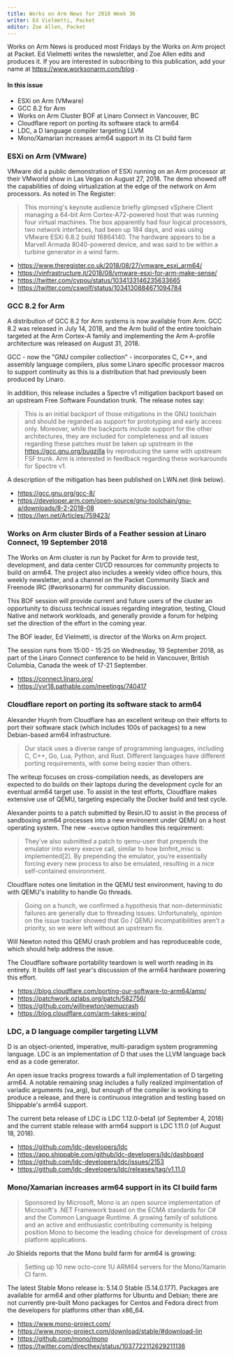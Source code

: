```yaml
---
title: Works on Arm News for 2018 Week 36
writer: Ed Vielmetti, Packet
editor: Zoe Allen, Packet
---
```


Works on Arm News is produced most Fridays by the Works
on Arm project at Packet. Ed Vielmetti writes the newsletter,
and Zoe Allen edits and produces it. If you are interested
in subscribing to this publication, add your name at
https://www.worksonarm.com/blog .

#### In this issue

* ESXi on Arm (VMware)
* GCC 8.2 for Arm
* Works on Arm Cluster BOF at Linaro Connect in Vancouver, BC
* Cloudflare report on porting its software stack to arm64
* LDC, a D language compiler targeting LLVM
* Mono/Xamarian increases arm64 support in its CI build farm

### ESXi on Arm (VMware)

VMware did a public demonstration of ESXi running on an Arm processor
at their VMworld show in Las Vegas on August 27, 2018. The demo 
showed off the capabilities of doing virtualization at the edge
of the network on Arm processors. As noted in The Register:

> This morning's keynote audience briefly glimpsed vSphere Client 
managing a 64-bit Arm Cortex-A72-powered host that was running 
four virtual machines. The box apparently had four logical processors, 
two network interfaces, had been up 184 days, and was using 
VMware ESXi 6.8.2 build 16864140. The hardware appears to 
be a Marvell Armada 8040-powered device, and was said to 
be within a turbine generator in a wind farm.

* https://www.theregister.co.uk/2018/08/27/vmware_esxi_arm64/
* https://vinfrastructure.it/2018/08/vmware-esxi-for-arm-make-sense/
* https://twitter.com/cypou/status/1034133146235633665
* https://twitter.com/cswolf/status/1034130884671094784

### GCC 8.2 for Arm

A distribution of GCC 8.2 for Arm systems is now available from Arm.
GCC 8.2 was released in July 14, 2018, and the Arm build of the
entire toolchain targeted at the Arm Cortex-A family and implementing 
the Arm A-profile architecture was released on August 31, 2018.

GCC - now the "GNU compiler collection" - incorporates C, C++, and
assembly language compilers, plus some Linaro specific processor
macros to support continuity as this is a distribution that had 
previously been produced by Linaro.

In addition, this release includes a Spectre v1 mitigation backport 
based on an upstream Free Software Foundation trunk. The release
notes say: 

> This is an initial backport of those mitigations in the GNU toolchain and should be regarded as support for prototyping and early access only. Moreover, while the backports include support for the other architectures, they are included for completeness and all issues regarding these patches must be taken up upstream in the https://gcc.gnu.org/bugzilla by reproducing the same with upstream FSF trunk. Arm is interested in feedback regarding these workarounds for Spectre v1. 

A description of the mitigation has been published on LWN.net (link below).

* https://gcc.gnu.org/gcc-8/
* https://developer.arm.com/open-source/gnu-toolchain/gnu-a/downloads/8-2-2018-08
* https://lwn.net/Articles/759423/

### Works on Arm cluster Birds of a Feather session at Linaro Connect, 19 September 2018

The Works on Arm cluster is run by Packet for Arm to provide test, development, and data center CI/CD resources for community projects to build on arm64. The project also includes a weekly video office hours, this weekly newsletter, and a channel on the Packet Community Slack and Freenode IRC (#worksonarm) for community discussion.

This BOF session will provide current and future users of the cluster an opportunity to discuss technical issues regarding integration, testing, Cloud Native and network workloads, and generally provide a forum for helping set the direction of the effort in the coming year.

The BOF leader, Ed Vielmetti, is director of the Works on Arm project.

The session runs from 15:00 - 15:25 on Wednesday, 19 September 2018, as part of the Linaro Connect
conference to be held in Vancouver, British Columbia, Canada the week of 17-21 September.

* https://connect.linaro.org/
* https://yvr18.pathable.com/meetings/740417

### Cloudflare report on porting its software stack to arm64

Alexander Huynh from Cloudflare has an excellent writeup on their
efforts to port their software stack (which includes 100s of packages)
to a new Debian-based arm64 infrastructure.

> Our stack uses a diverse range of programming languages, including C, C++, Go, Lua, Python, and Rust. Different languages have different porting requirements, with some being easier than others.

The writeup focuses on cross-compilation needs, as developers are
expected to do builds on their laptops during the development cycle
for an eventual arm64 target use. To assist in the test efforts, 
Cloudflare makes extensive use of QEMU, targeting especially the
Docker build and test cycle.

Alexander points to a patch submitted by Resin.IO to assist in
the process of sandboxing arm64 processes into a new environemt
under QEMU on a host operating system. The new `-execve` option
handles this requirement:

> They’ve also submitted a patch to qemu-user that prepends the 
emulator into every execve call, similar to how binfmt_misc is 
implemented[2]. By prepending the emulator, you’re essentially 
forcing every new process to also be emulated, resulting in a nice self-contained environment.

Cloudflare notes one limitation in the QEMU test environment,
having to do with QEMU's inability to handle Go threads.

> Going on a hunch, we confirmed a hypothesis that non-deterministic failures are generally due to threading issues. Unfortunately, opinion on the issue tracker showed that Go / QEMU incompatibilities aren’t a priority, so we were left without an upstream fix.

Will Newton noted this QEMU crash problem and has reproduceable
code, which should help address the issue.

The Cloudflare software portability teardown is well worth reading in its entirety.
It builds off last year's discussion of the arm64 hardware powering
this effort.

* https://blog.cloudflare.com/porting-our-software-to-arm64/amp/
* https://patchwork.ozlabs.org/patch/582756/
* https://github.com/willnewton/qemucrash
* https://blog.cloudflare.com/arm-takes-wing/

### LDC, a D language compiler targeting LLVM

D is an object-oriented, imperative, multi-paradigm system programming language. 
LDC is an implementation of D that uses the LLVM language back end as a code generator.

An open issue tracks progress towards a full implementation of D
targeting arm64. A notable remaining snag includes a fully realized
implmentation of variadic arguments (va_arg), but enough of the 
compiler is working to produce a release, and there is continuous
integration and testing based on Shippable's arm64 support.

The current beta release of LDC is LDC 1.12.0-beta1 (of September 4, 2018)
and the current stable release with arm64 support is LDC 1.11.0 (of August 18, 2018).

* https://github.com/ldc-developers/ldc
* https://app.shippable.com/github/ldc-developers/ldc/dashboard
* https://github.com/ldc-developers/ldc/issues/2153
* https://github.com/ldc-developers/ldc/releases/tag/v1.11.0

### Mono/Xamarian increases arm64 support in its CI build farm

> Sponsored by Microsoft, Mono is an open source implementation of Microsoft's .NET Framework based on the ECMA standards for C# and the Common Language Runtime. A growing family of solutions and an active and enthusiastic contributing community is helping position Mono to become the leading choice for development of cross platform applications.

Jo Shields reports that the Mono build farm for arm64 is growing:

> Setting up 10 new octo-core 1U ARM64 servers for the Mono/Xamarin CI farm.

The latest Stable Mono release is: 5.14.0 Stable (5.14.0.177). Packages
are available for arm64 and other platforms for Ubuntu and Debian; there
are not currently pre-built Mono packages for Centos and Fedora direct
from the developers for platforms other than x86_64.

* https://www.mono-project.com/
* https://www.mono-project.com/download/stable/#download-lin
* https://github.com/mono/mono
* https://twitter.com/directhex/status/1037722112629211136

